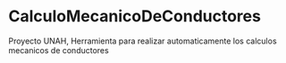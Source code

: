 # CalculoMecanicoDeConductores
Proyecto UNAH, Herramienta para realizar automaticamente los calculos mecanicos de conductores
